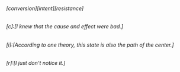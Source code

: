 ###### _[conversion][intent][resistance]_ ######
###### _[c]:[I knew that the cause and effect were bad.]_ ######
###### _[i]:[According to one theory, this state is also the path of the center.]_ ######
###### _[r]:[I just don't notice it.]_ ######
